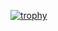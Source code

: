 [![trophy](https://github-profile-trophy.vercel.app/?username=lan17)](https://github.com/ryo-ma/github-profile-trophy)

